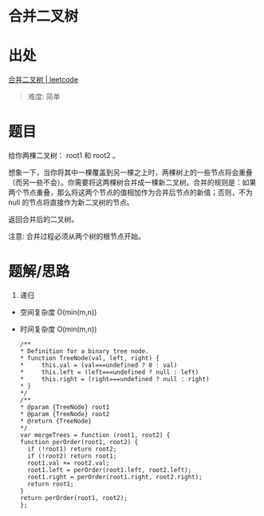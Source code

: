 # 合并二叉树

# 出处

[合并二叉树 | leetcode](https://leetcode-cn.com/problems/merge-two-binary-trees/)

> 难度: 简单

# 题目

给你两棵二叉树： root1 和 root2 。

想象一下，当你将其中一棵覆盖到另一棵之上时，两棵树上的一些节点将会重叠（而另一些不会）。你需要将这两棵树合并成一棵新二叉树。合并的规则是：如果两个节点重叠，那么将这两个节点的值相加作为合并后节点的新值；否则，不为 null 的节点将直接作为新二叉树的节点。

返回合并后的二叉树。

注意: 合并过程必须从两个树的根节点开始。

# 题解/思路

1. 递归

- 空间复杂度 O(min(m,n))
- 时间复杂度 O(min(m,n))

  ```
  /**
  * Definition for a binary tree node.
  * function TreeNode(val, left, right) {
  *     this.val = (val===undefined ? 0 : val)
  *     this.left = (left===undefined ? null : left)
  *     this.right = (right===undefined ? null : right)
  * }
  */
  /**
  * @param {TreeNode} root1
  * @param {TreeNode} root2
  * @return {TreeNode}
  */
  var mergeTrees = function (root1, root2) {
  function perOrder(root1, root2) {
    if (!root1) return root2;
    if (!root2) return root1;
    root1.val += root2.val;
    root1.left = perOrder(root1.left, root2.left);
    root1.right = perOrder(root1.right, root2.right);
    return root1;
  }
  return perOrder(root1, root2);
  };
  ```
